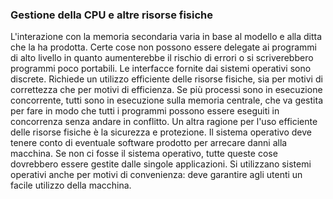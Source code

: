 ### Gestione della CPU e altre risorse fisiche
L'interazione con la memoria secondaria varia in base al modello e alla ditta che la ha prodotta. Certe cose non possono essere delegate ai programmi di alto livello in quanto aumenterebbe il rischio di errori o si  scriverebbero programmi poco portabili. Le interfacce fornite dai sistemi operativi sono discrete. Richiede un utilizzo efficiente delle risorse fisiche, sia per motivi di correttezza che per motivi di efficienza.
Se più processi sono in esecuzione concorrente, tutti sono in esecuzione sulla memoria centrale, che va gestita per fare in modo che tutti i programmi possono essere eseguiti in concorrenza senza andare in conflitto.
Un altra ragione per l'uso efficiente delle risorse fisiche è la sicurezza e protezione. Il sistema operativo deve tenere conto di eventuale software prodotto per arrecare danni alla macchina.
Se non ci fosse il sistema operativo, tutte queste cose dovrebbero essere gestite dalle singole applicazioni.
Si utilizzano sistemi operativi anche per motivi di convenienza: deve garantire agli utenti un facile utilizzo della macchina.